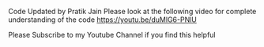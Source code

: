 Code Updated by Pratik Jain
Please look at the following video for complete understanding of the code
https://youtu.be/duMlG6-PNlU

Please Subscribe to my Youtube Channel if you find this helpful
